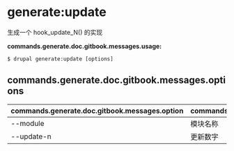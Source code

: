 # generate:update
生成一个 hook_update_N() 的实现

**commands.generate.doc.gitbook.messages.usage:**
```
$ drupal generate:update [options]
```

## commands.generate.doc.gitbook.messages.options
commands.generate.doc.gitbook.messages.option | commands.generate.doc.gitbook.messages.details
-------|-------------
--module | 模块名称
--update-n | 更新数字
